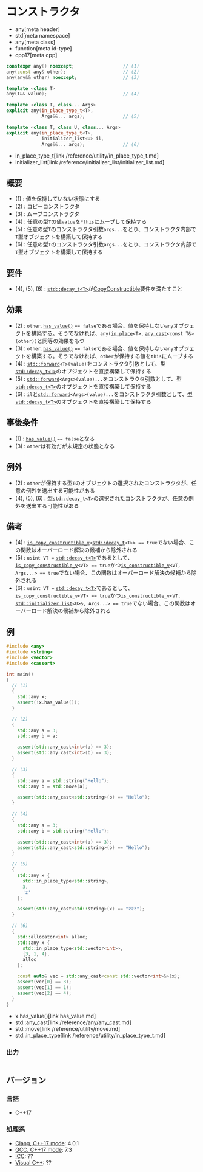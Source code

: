 # コンストラクタ
* any[meta header]
* std[meta namespace]
* any[meta class]
* function[meta id-type]
* cpp17[meta cpp]

```cpp
constexpr any() noexcept;                  // (1)
any(const any& other);                     // (2)
any(any&& other) noexcept;                 // (3)

template <class T>
any(T&& value);                            // (4)

template <class T, class... Args>
explicit any(in_place_type_t<T>,
             Args&&... args);              // (5)

template <class T, class U, class... Args>
explicit any(in_place_type_t<T>,
             initializer_list<U> il,
             Args&&... args);              // (6)
```
* in_place_type_t[link /reference/utility/in_place_type_t.md]
* initializer_list[link /reference/initializer_list/initializer_list.md]

## 概要
- (1) : 値を保持していない状態にする
- (2) : コピーコンストラクタ
- (3) : ムーブコンストラクタ
- (4) : 任意の型`T`の値`value`を`*this`にムーブして保持する
- (5) : 任意の型`T`のコンストラクタ引数`args...`をとり、コンストラクタ内部で`T`型オブジェクトを構築して保持する
- (6) : 任意の型`T`のコンストラクタ引数`args...`をとり、コンストラクタ内部で`T`型オブジェクトを構築して保持する


## 要件
- (4), (5), (6) : [`std::decay_t<T>`](/reference/type_traits/decay.md)が[CopyConstructible](/reference/concepts/CopyConstructible.md)要件を満たすこと


## 効果
- (2) : `other.`[`has_value()`](has_value.md) `== false`である場合、値を保持しない`any`オブジェクトを構築する。そうでなければ、`any(`[`in_place`](/reference/utility/in_place_t.md)`<T>,` [`any_cast`](/reference/any/any_cast.md)`<const T&>(other))`と同等の効果をもつ
- (3) : `other.`[`has_value()`](has_value.md) `== false`である場合、値を保持しない`any`オブジェクトを構築する。そうでなければ、`other`が保持する値を`this`にムーブする
- (4) : [`std::forward`](/reference/utility/forward.md)`<T>(value)`をコンストラクタ引数として、型[`std::decay_t<T>`](/reference/type_traits/decay.md)のオブジェクトを直接構築して保持する
- (5) : [`std::forward`](/reference/utility/forward.md)`<Args>(value)...`をコンストラクタ引数として、型[`std::decay_t<T>`](/reference/type_traits/decay.md)のオブジェクトを直接構築して保持する
- (6) : `il`と[`std::forward`](/reference/utility/forward.md)`<Args>(value)...`をコンストラクタ引数として、型[`std::decay_t<T>`](/reference/type_traits/decay.md)のオブジェクトを直接構築して保持する


## 事後条件
- (1) : [`has_value()`](has_value.md) `== false`となる
- (3) : `other`は有効だが未規定の状態となる


## 例外
- (2) : `other`が保持する型`T`のオブジェクトの選択されたコンストラクタが、任意の例外を送出する可能性がある
- (4), (5), (6) : 型[`std::decay_t<T>`](/reference/type_traits/decay.md)の選択されたコンストラクタが、任意の例外を送出する可能性がある


## 備考
- (4) : [`is_copy_constructible_v`](/reference/type_traits/is_copy_constructible.md)`<`[`std::decay_t`](/reference/type_traits/decay.md)`<T>> == true`でない場合、この関数はオーバーロード解決の候補から除外される
- (5) : `usint VT =` [`std::decay_t<T>`](/reference/type_traits/decay.md)であるとして、[`is_copy_constructible_v`](/reference/type_traits/is_copy_constructible.md)`<VT> == true`かつ[`is_constructible_v`](/reference/type_traits/is_constructible.md)`<VT, Args...> == true`でない場合、この関数はオーバーロード解決の候補から除外される
- (6) : `usint VT =` [`std::decay_t<T>`](/reference/type_traits/decay.md)であるとして、[`is_copy_constructible_v`](/reference/type_traits/is_copy_constructible.md)`<VT> == true`かつ[`is_constructible_v`](/reference/type_traits/is_constructible.md)`<VT,` [`std::initializer_list`](/reference/initializer_list/initializer_list.md)`<U>&, Args...> == true`でない場合、この関数はオーバーロード解決の候補から除外される


## 例
```cpp example
#include <any>
#include <string>
#include <vector>
#include <cassert>

int main()
{
  // (1)
  {
    std::any x;
    assert(!x.has_value());
  }

  // (2)
  {
    std::any a = 3;
    std::any b = a;

    assert(std::any_cast<int>(a) == 3);
    assert(std::any_cast<int>(b) == 3);
  }

  // (3)
  {
    std::any a = std::string("Hello");
    std::any b = std::move(a);

    assert(std::any_cast<std::string>(b) == "Hello");
  }

  // (4)
  {
    std::any a = 3;
    std::any b = std::string("Hello");

    assert(std::any_cast<int>(a) == 3);
    assert(std::any_cast<std::string>(b) == "Hello");
  }

  // (5)
  {
    std::any x {
      std::in_place_type<std::string>,
      3,
      'z'
    };

    assert(std::any_cast<std::string>(x) == "zzz");
  }

  // (6)
  {
    std::allocator<int> alloc;
    std::any x {
      std::in_place_type<std::vector<int>>,
      {3, 1, 4},
      alloc
    };

    const auto& vec = std::any_cast<const std::vector<int>&>(x);
    assert(vec[0] == 3);
    assert(vec[1] == 1);
    assert(vec[2] == 4);
  }
}
```
* x.has_value()[link has_value.md]
* std::any_cast[link /reference/any/any_cast.md]
* std::move[link /reference/utility/move.md]
* std::in_place_type[link /reference/utility/in_place_type_t.md]

### 出力
```
```

## バージョン
### 言語
- C++17

### 処理系
- [Clang, C++17 mode](/implementation.md#clang): 4.0.1
- [GCC, C++17 mode](/implementation.md#gcc): 7.3
- [ICC](/implementation.md#icc): ??
- [Visual C++](/implementation.md#visual_cpp): ??
